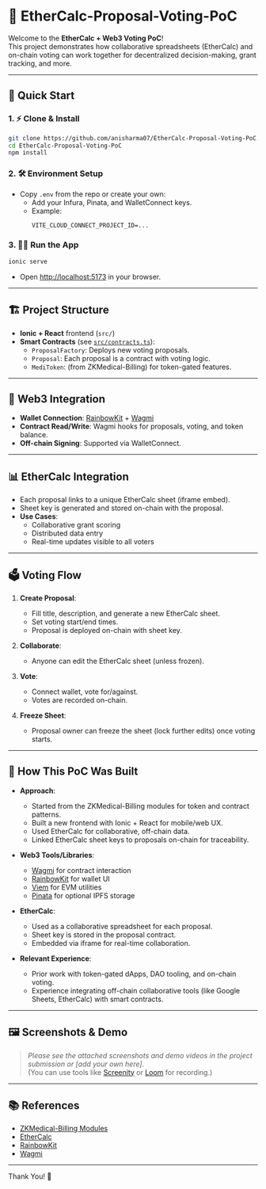 # 🧾 EtherCalc-Proposal-Voting-PoC

Welcome to the **EtherCalc + Web3 Voting PoC**!  
This project demonstrates how collaborative spreadsheets (EtherCalc) and on-chain voting can work together for decentralized decision-making, grant tracking, and more.

---

## 🚀 Quick Start

### 1. ⚡️ Clone & Install

```bash
git clone https://github.com/anisharma07/EtherCalc-Proposal-Voting-PoC.git
cd EtherCalc-Proposal-Voting-PoC
npm install
```

### 2. 🛠️ Environment Setup

- Copy `.env` from the repo or create your own:
  - Add your Infura, Pinata, and WalletConnect keys.
  - Example:
    ```
    VITE_CLOUD_CONNECT_PROJECT_ID=...
    ```

### 3. 🧑‍💻 Run the App

```bash
ionic serve
```

- Open [http://localhost:5173](http://localhost:5173) in your browser.

---

## 🏗️ Project Structure

- **Ionic + React** frontend (`src/`)
- **Smart Contracts** (see [`src/contracts.ts`](src/contracts.ts)):
  - `ProposalFactory`: Deploys new voting proposals.
  - `Proposal`: Each proposal is a contract with voting logic.
  - `MediToken`: (from ZKMedical-Billing) for token-gated features.

---

## 🔗 Web3 Integration

- **Wallet Connection**: [RainbowKit](https://rainbowkit.com/) + [Wagmi](https://wagmi.sh/)
- **Contract Read/Write**: Wagmi hooks for proposals, voting, and token balance.
- **Off-chain Signing**: Supported via WalletConnect.

---

## 📊 EtherCalc Integration

- Each proposal links to a unique EtherCalc sheet (iframe embed).
- Sheet key is generated and stored on-chain with the proposal.
- **Use Cases**:
  - Collaborative grant scoring
  - Distributed data entry
  - Real-time updates visible to all voters

---

## 🗳️ Voting Flow

1. **Create Proposal**:

   - Fill title, description, and generate a new EtherCalc sheet.
   - Set voting start/end times.
   - Proposal is deployed on-chain with sheet key.

2. **Collaborate**:

   - Anyone can edit the EtherCalc sheet (unless frozen).

3. **Vote**:

   - Connect wallet, vote for/against.
   - Votes are recorded on-chain.

4. **Freeze Sheet**:
   - Proposal owner can freeze the sheet (lock further edits) once voting starts.

---

## 🧩 How This PoC Was Built

- **Approach**:

  - Started from the ZKMedical-Billing modules for token and contract patterns.
  - Built a new frontend with Ionic + React for mobile/web UX.
  - Used EtherCalc for collaborative, off-chain data.
  - Linked EtherCalc sheet keys to proposals on-chain for traceability.

- **Web3 Tools/Libraries**:

  - [Wagmi](https://wagmi.sh/) for contract interaction
  - [RainbowKit](https://rainbowkit.com/) for wallet UI
  - [Viem](https://viem.sh/) for EVM utilities
  - [Pinata](https://pinata.cloud/) for optional IPFS storage

- **EtherCalc**:

  - Used as a collaborative spreadsheet for each proposal.
  - Sheet key is stored in the proposal contract.
  - Embedded via iframe for real-time collaboration.

- **Relevant Experience**:
  - Prior work with token-gated dApps, DAO tooling, and on-chain voting.
  - Experience integrating off-chain collaborative tools (like Google Sheets, EtherCalc) with smart contracts.

---

## 🖼️ Screenshots & Demo

> _Please see the attached screenshots and demo videos in the project submission or [add your own here]._  
> (You can use tools like [Screenity](https://chrome.google.com/webstore/detail/screenity-screen-recorder/...) or [Loom](https://loom.com/) for recording.)

---

## 📚 References

- [ZKMedical-Billing Modules](https://github.com/seetadev/ZKMedical-Billing)
- [EtherCalc](https://ethercalc.net/)
- [RainbowKit](https://rainbowkit.com/)
- [Wagmi](https://wagmi.sh/)

---

Thank You! 🚀
